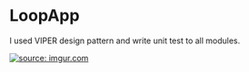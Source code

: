 # LoopApp

I used VIPER design pattern and write unit test to all modules.


<a href="https://imgur.com/2IPvlLy"><img src="https://i.imgur.com/2IPvlLy.gif" title="source: imgur.com" /></a>
